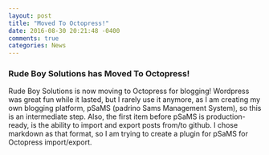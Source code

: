 ```yaml
---
layout: post
title: "Moved To Octopress!"
date: 2016-08-30 20:21:48 -0400
comments: true
categories: News
---
```


### Rude Boy Solutions has Moved To Octopress!

Rude Boy Solutions is now moving to Octopress for blogging! Wordpress was great fun while it lasted, but I rarely use it anymore, as I am creating my own blogging platform, pSaMS (padrino Sams Management System), so this is an intermediate step. Also, the first item before pSaMS is production-ready, is the ability to import and export posts from/to github. I chose markdown as that format, so I am trying to create a plugin for pSaMS for Octopress import/export.
